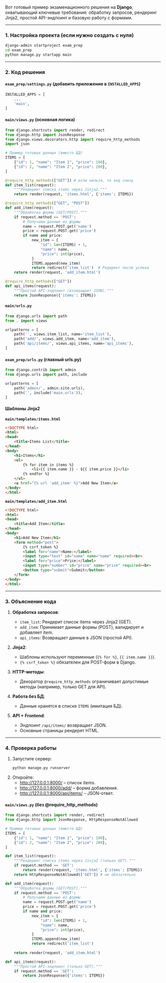 Вот готовый пример экзаменационного решения на **Django**, охватывающий ключевые требования: обработку запросов, рендеринг Jinja2, простой API-эндпоинт и базовую работу с формами.  

---

### **1. Настройка проекта (если нужно создать с нуля)**  
```bash
django-admin startproject exam_prep
cd exam_prep
python manage.py startapp main
```

---

### **2. Код решения**  

#### **`exam_prep/settings.py`** (добавить приложение в `INSTALLED_APPS`)  
```python
INSTALLED_APPS = [
    ...
    'main',
]
```

#### **`main/views.py`** (основная логика)  
```python
from django.shortcuts import render, redirect
from django.http import JsonResponse
from django.views.decorators.http import require_http_methods
import json

# Пример готовых данных (вместо БД)
ITEMS = [
    {"id": 1, "name": "Item 1", "price": 100},
    {"id": 2, "name": "Item 2", "price": 200},
]

@require_http_methods(["GET"]) # если нельзя, то код снизу
def item_list(request):
    """Рендеринг списка items через Jinja2."""
    return render(request, 'items.html', {'items': ITEMS})

@require_http_methods(["GET", "POST"])
def add_item(request):
    """Обработка формы (GET/POST)."""
    if request.method == 'POST':
        # Получаем данные из формы
        name = request.POST.get('name')
        price = request.POST.get('price')
        if name and price:
            new_item = {
                "id": len(ITEMS) + 1,
                "name": name,
                "price": int(price),
            }
            ITEMS.append(new_item)
            return redirect('item_list')  # Редирект после успеха
    return render(request, 'add_item.html')

@require_http_methods(["GET"])
def api_items(request):
    """Простой API-эндпоинт (возвращает JSON)."""
    return JsonResponse({'items': ITEMS})
```

#### **`main/urls.py`**  
```python
from django.urls import path
from . import views

urlpatterns = [
    path('', views.item_list, name='item_list'),
    path('add/', views.add_item, name='add_item'),
    path('api/items/', views.api_items, name='api_items'),
]
```

#### **`exam_prep/urls.py`** (главный urls.py)  
```python
from django.contrib import admin
from django.urls import path, include

urlpatterns = [
    path('admin/', admin.site.urls),
    path('', include('main.urls')),
]
```

#### **Шаблоны Jinja2**  

**`main/templates/items.html`**  
```html
<!DOCTYPE html>
<html>
<head>
    <title>Items List</title>
</head>
<body>
    <h1>Items</h1>
    <ul>
        {% for item in items %}
            <li>{{ item.name }} - ${{ item.price }}</li>
        {% endfor %}
    </ul>
    <a href="{% url 'add_item' %}">Add New Item</a>
</body>
</html>
```

**`main/templates/add_item.html`**  
```html
<!DOCTYPE html>
<html>
<head>
    <title>Add Item</title>
</head>
<body>
    <h1>Add New Item</h1>
    <form method="post">
        {% csrf_token %}
        <label for="name">Name:</label>
        <input type="text" id="name" name="name" required><br>
        <label for="price">Price:</label>
        <input type="number" id="price" name="price" required><br>
        <button type="submit">Submit</button>
    </form>
</body>
</html>
```

---

### **3. Объяснение кода**  

1. **Обработка запросов**:  
   - `item_list`: Рендерит список items через Jinja2 (GET).  
   - `add_item`: Принимает данные формы (POST), валидирует и добавляет item.  
   - `api_items`: Возвращает данные в JSON (простой API).  

2. **Jinja2**:  
   - Шаблоны используют переменные (`{% for %}`, `{{ item.name }}`).  
   - `{% csrf_token %}` обязателен для POST-форм в Django.  

3. **HTTP-методы**:  
   - Декоратор `@require_http_methods` ограничивает допустимые методы (например, только GET для API).  

4. **Работа без БД**:  
   - Данные хранятся в списке `ITEMS` (имитация БД).  

5. **API + Frontend**:  
   - Эндпоинт `/api/items/` возвращает JSON.  
   - Основные страницы рендерят HTML.  

---

### **4. Проверка работы**  
1. Запустите сервер:  
   ```bash
   python manage.py runserver
   ```
2. Откройте:  
   - http://127.0.0.1:8000/ – список items.  
   - http://127.0.0.1:8000/add/ – форма добавления.  
   - http://127.0.0.1:8000/api/items/ – JSON-ответ.  


#### **`main/views.py`** (без @require_http_methods)  
```python
from django.shortcuts import render, redirect
from django.http import JsonResponse, HttpResponseNotAllowed

# Пример готовых данных (вместо БД)
ITEMS = [
    {"id": 1, "name": "Item 1", "price": 100},
    {"id": 2, "name": "Item 2", "price": 200},
]

def item_list(request):
    """Рендеринг списка items через Jinja2 (только GET)."""
    if request.method == 'GET':
        return render(request, 'items.html', {'items': ITEMS})
    return HttpResponseNotAllowed(['GET']) # не обязательно

def add_item(request):
    """Обработка формы (GET/POST)."""
    if request.method == 'POST':
        # Получаем данные из формы
        name = request.POST.get('name')
        price = request.POST.get('price')
        if name and price:
            new_item = {
                "id": len(ITEMS) + 1,
                "name": name,
                "price": int(price),
            }
            ITEMS.append(new_item)
            return redirect('item_list') 
    
    return render(request, 'add_item.html')

def api_items(request):
    """Простой API-эндпоинт (только GET)."""
    if request.method == 'GET':
        return JsonResponse({'items': ITEMS})
```
